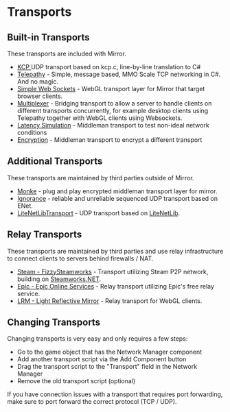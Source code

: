 # Transports

## Built-in Transports

These transports are included with Mirror.

* [KCP ](kcp-transport.md)UDP transport based on kcp.c, line-by-line translation to C#
* [Telepathy](telepathy-transport.md) - Simple, message based, MMO Scale TCP networking in C#. And no magic.
* [Simple Web Sockets](websockets-transport/) - WebGL transport layer for Mirror that target browser clients.
* [Multiplexer](multiplex-transport.md) - Bridging transport to allow a server to handle clients on different transports concurrently, for example desktop clients using Telepathy together with WebGL clients using Websockets.
* [Latency Simulation](latency-simulaton-transport.md) - Middleman transport to test non-ideal network conditions
* [Encryption](encryption-transport.md) - Middleman transport to encrypt a different transport

## Additional Transports

These transports are maintained by third parties outside of Mirror.

* [Monke](https://github.com/JesusLuvsYooh/monke) - plug and play encrypted middleman transport layer for mirror.
* [Ignorance](ignorance.md) - reliable and unreliable sequenced UDP transport based on ENet.
* [LiteNetLibTransport](litenetlib-transport.md) - UDP transport based on [LiteNetLib](https://github.com/RevenantX/LiteNetLib).

## Relay Transports

These transports are maintained by third parties and use relay infrastructure to connect clients to servers behind firewalls / NAT.

* [Steam - FizzySteamworks](fizzysteamworks-transport.md) - Transport utilizing Steam P2P network, building on [Steamworks.NET](https://github.com/rlabrecque/Steamworks.NET).
* [Epic - Epic Online Services](https://github.com/FakeByte/EpicOnlineTransport) - Relay transport utilizing Epic's free relay service.
* [LRM - Light Reflective Mirror](https://github.com/Speidy674/Light-Reflective-Mirror) - Relay transport for WebGL clients.

## Changing Transports

Changing transports is very easy and only requires a few steps:

* Go to the game object that has the Network Manager component
* Add another transport script via the Add Component button
* Drag the transport script to the "Transport" field in the Network Manager
* Remove the old transport script (optional)

If you have connection issues with a transport that requires port forwarding, make sure to port forward the correct protocol (TCP / UDP).
